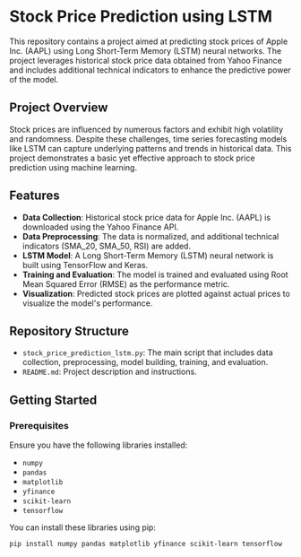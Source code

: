 # Stock Price Prediction using LSTM

This repository contains a project aimed at predicting stock prices of Apple Inc. (AAPL) using Long Short-Term Memory (LSTM) neural networks. The project leverages historical stock price data obtained from Yahoo Finance and includes additional technical indicators to enhance the predictive power of the model.

## Project Overview

Stock prices are influenced by numerous factors and exhibit high volatility and randomness. Despite these challenges, time series forecasting models like LSTM can capture underlying patterns and trends in historical data. This project demonstrates a basic yet effective approach to stock price prediction using machine learning.

## Features

- **Data Collection**: Historical stock price data for Apple Inc. (AAPL) is downloaded using the Yahoo Finance API.
- **Data Preprocessing**: The data is normalized, and additional technical indicators (SMA_20, SMA_50, RSI) are added.
- **LSTM Model**: A Long Short-Term Memory (LSTM) neural network is built using TensorFlow and Keras.
- **Training and Evaluation**: The model is trained and evaluated using Root Mean Squared Error (RMSE) as the performance metric.
- **Visualization**: Predicted stock prices are plotted against actual prices to visualize the model's performance.

## Repository Structure

- `stock_price_prediction_lstm.py`: The main script that includes data collection, preprocessing, model building, training, and evaluation.
- `README.md`: Project description and instructions.

## Getting Started

### Prerequisites

Ensure you have the following libraries installed:

- `numpy`
- `pandas`
- `matplotlib`
- `yfinance`
- `scikit-learn`
- `tensorflow`

You can install these libraries using pip:

```bash
pip install numpy pandas matplotlib yfinance scikit-learn tensorflow

